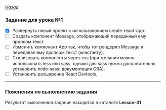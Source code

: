 ﻿*[Назад](./../README.md)*  
  
### Задание для урока №1  
  
- [X] Развернуть новый проект с использованием create-react-app.  
- [ ] Создать компонент Message, отображающий переданный ему пропсом текст.  
- [ ] Изменить компонент App так, чтобы тот рендерил Message и передавал ему пропсом текст (константу).  
- [ ] Стилизовать компоненты через css (при желании можно использовать less или sass, однако для sass нужно дополнительно установить node-sass: документация CRA).  
- [ ] Установить расширение React Devtools.  
  
---  
  
### Пояснения по выполнению задания  
  
Результат выполнения задания находится в каталоге **Lesson-01**  
  
  